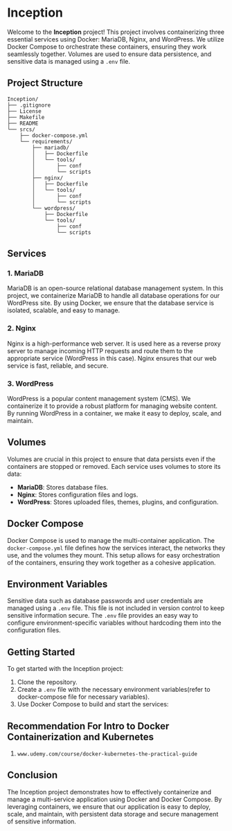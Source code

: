 # Inception

Welcome to the **Inception** project! This project involves containerizing three 
essential services using Docker: MariaDB, Nginx, and WordPress. We utilize Docker Compose to orchestrate these containers, 
ensuring they work seamlessly together. Volumes are used to ensure data persistence, and sensitive data is managed using a `.env` file.

## Project Structure
```
Inception/
├── .gitignore
├── License
├── Makefile
├── README
└── srcs/
    ├── docker-compose.yml
    └── requirements/
        ├── mariadb/
        │   ├── Dockerfile
        │   └── tools/
        │       ├── conf
        │       └── scripts
        ├── nginx/
        │   ├── Dockerfile
        │   └── tools/
        │       ├── conf
        │       └── scripts
        └── wordpress/
            ├── Dockerfile
            └── tools/
                ├── conf
                └── scripts
```
## Services

### 1. MariaDB
MariaDB is an open-source relational database management system. In this project, we containerize MariaDB to handle all database operations for our WordPress site. By using Docker, we ensure that the database service is isolated, scalable, and easy to manage.

### 2. Nginx
Nginx is a high-performance web server. It is used here as a reverse proxy server to manage incoming HTTP requests and route them to the appropriate service (WordPress in this case). Nginx ensures that our web service is fast, reliable, and secure.

### 3. WordPress
WordPress is a popular content management system (CMS). We containerize it to provide a robust platform for managing website content. By running WordPress in a container, we make it easy to deploy, scale, and maintain.

## Volumes

Volumes are crucial in this project to ensure that data persists even if the containers are stopped or removed. Each service uses volumes to store its data:

- **MariaDB**: Stores database files.
- **Nginx**: Stores configuration files and logs.
- **WordPress**: Stores uploaded files, themes, plugins, and configuration.

## Docker Compose

Docker Compose is used to manage the multi-container application. The `docker-compose.yml` file defines how the services interact, the networks they use, and the volumes they mount. This setup allows for easy orchestration of the containers, ensuring they work together as a cohesive application.

## Environment Variables

Sensitive data such as database passwords and user credentials are managed using a `.env` file. This file is not included in version control to keep sensitive information secure. The `.env` file provides an easy way to configure environment-specific variables without hardcoding them into the configuration files.

## Getting Started

To get started with the Inception project:

1. Clone the repository.
2. Create a `.env` file with the necessary environment variables(refer to docker-compose file for necessary variables).
3. Use Docker Compose to build and start the services:

## Recommendation For Intro to Docker Containerization and Kubernetes

1. ```
   www.udemy.com/course/docker-kubernetes-the-practical-guide
   ```

## Conclusion

The Inception project demonstrates how to effectively containerize and manage a multi-service application using Docker and Docker Compose. By leveraging containers, we ensure that our application is easy to deploy, scale, and maintain, with persistent data storage and secure management of sensitive information.
